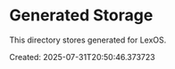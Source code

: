 # Generated Storage

This directory stores generated for LexOS.

Created: 2025-07-31T20:50:46.373723